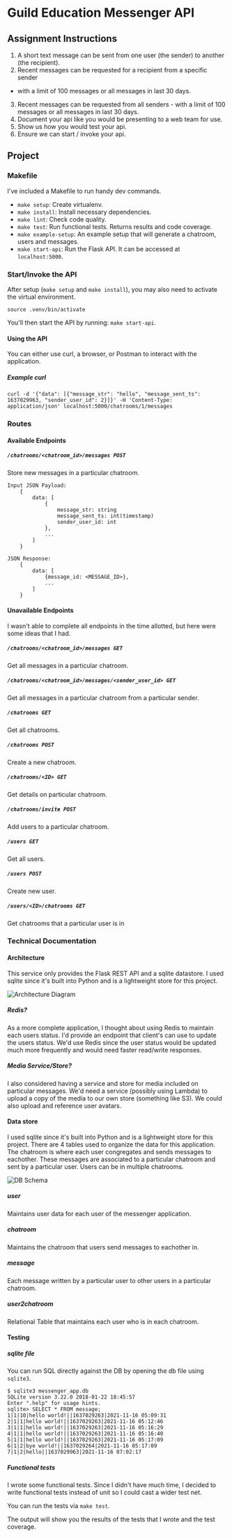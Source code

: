# Guild Education Messenger API

## Assignment Instructions
1. A short text message can be sent from one user (the sender) to another
(the recipient).
2. Recent messages can be requested for a recipient from a specific sender
- with a limit of 100 messages or all messages in last 30 days.
3. Recent messages can be requested from all senders - with a limit of 100
messages or all messages in last 30 days.
4. Document your api like you would be presenting to a web team for use.
5. Show us how you would test your api.
6. Ensure we can start / invoke your api.

## Project

### Makefile
I've included a Makefile to run handy dev commands.

- `make setup`: Create virtualenv.
- `make install`: Install necessary dependencies.
- `make lint`: Check code quality.
- `make test`: Run functional tests. Returns results and code coverage.
- `make example-setup`: An example setup that will generate a chatroom, users and messages.
- `make start-api`: Run the Flask API.  It can be accessed at `localhost:5000`.


### Start/Invoke the API
After setup (`make setup` and `make install`), you may also need to activate the virtual environment.
```
source .venv/bin/activate
```

You'll then start the API by running: `make start-api`.

#### Using the API
You can either use curl, a browser, or Postman to interact with the application.

##### Example curl
```
curl -d '{"data": [{"message_str": "hello", "message_sent_ts": 1637029963, "sender_user_id": 2}]}' -H 'Content-Type: application/json' localhost:5000/chatrooms/1/messages
```


### Routes

#### Available Endpoints

##### `/chatrooms/<chatroom_id>/messages POST`
Store new messages in a particular chatroom.

```
Input JSON Payload:
    {
        data: [
            {
                message_str: string
                message_sent_ts: int(timestamp)
                sender_user_id: int
            },
            ...
        ]
    }

JSON Response:
    {
        data: [
            {message_id: <MESSAGE_ID>},
            ...
        ]
    }
```

#### Unavailable Endpoints
I wasn't able to complete all endpoints in the time allotted, but here were some ideas that I had.

##### `/chatrooms/<chatroom_id>/messages GET`
Get all messages in a particular chatroom.

##### `/chatrooms/<chatroom_id>/messages/<sender_user_id> GET`
Get all messages in a particular chatroom from a particular sender.

##### `/chatrooms GET`
Get all chatrooms.

##### `/chatrooms POST`
Create a new chatroom.

##### `/chatrooms/<ID> GET`
Get details on particular chatroom.

##### `/chatrooms/invite POST`
Add users to a particular chatroom.

##### `/users GET`
Get all users.

##### `/users POST`
Create new user.

##### `/users/<ID>/chatrooms GET`
Get chatrooms that a particular user is in


### Technical Documentation

#### Architecture
This service only provides the Flask REST API and a sqlite datastore. I used sqlite since it's built into Python and is a lightweight store for this project.

![Architecture Diagram](guild_messenger_api_architecture.png)

##### Redis?
As a more complete application, I thought about using Redis to maintain each users status. I'd provide an endpoint that client's can use to update the users status.
We'd use Redis since the user status would be updated much more frequently and would need faster read/write responses.

##### Media Service/Store?
I also considered having a service and store for media included on particular messages.
We'd need a service (possibly using Lambda) to upload a copy of the media to our own store (something like S3).
We could also upload and reference user avatars.

#### Data store
I used sqlite since it's built into Python and is a lightweight store for this project.
There are 4 tables used to organize the data for this application.
The chatroom is where each user congregates and sends messages to eachother.
These messages are associated to a particular chatroom and sent by a particular user.
Users can be in multiple chatrooms.

![DB Schema](guild_messenger_api_schema.png)

##### user
Maintains user data for each user of the messenger application.

##### chatroom
Maintains the chatroom that users send messages to eachother in.

##### message
Each message written by a particular user to other users in a particular chatroom.

##### user2chatroom
Relational Table that maintains each user who is in each chatroom.

#### Testing

##### sqlite file
You can run SQL directly against the DB by opening the db file using `sqlite3`.

```
$ sqlite3 messenger_app.db
SQLite version 3.22.0 2018-01-22 18:45:57
Enter ".help" for usage hints.
sqlite> SELECT * FROM message;
1|1|10|hello world!||1637029263|2021-11-16 05:09:31
2|1|1|hello world!||1637029263|2021-11-16 05:12:46
3|1|1|hello world!||1637029263|2021-11-16 05:16:29
4|1|1|hello world!||1637029263|2021-11-16 05:16:40
5|1|1|hello world!||1637029263|2021-11-16 05:17:09
6|1|2|bye world!||1637029264|2021-11-16 05:17:09
7|1|2|hello||1637029963|2021-11-16 07:02:17
```

##### Functional tests
I wrote some functional tests. Since I didn't have much time, I decided to write functional tests instead of unit so I could cast a wider test net.

You can run the tests via `make test`.

The output will show you the results of the tests that I wrote and the test coverage.
